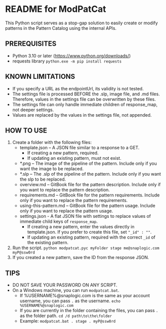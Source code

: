 # README for ModPatCat

This Python script serves as a stop-gap solution to easily create or modify patterns in the Pattern Catalog using the internal APIs.


## PREREQUISITES
* Python 3.10 or later (https://www.python.org/downloads/)
* requests library
  ```python.exe -m pip install requests```


## KNOWN LIMITATIONS
* If you specify a URL as the endpointUrl, its validity is not tested.
* The settings file is processed BEFORE the .slp, image file, and .md files.
  Therefore, values in the settings file can be overwritten by these files.
* The settings file can only handle immediate children of response_map, not deeper settings.
* Values are replaced by the values in the settings file, not appended.


## HOW TO USE
1. Create a folder with the following files:
   * template.json – A JSON file similar to a response to a GET.
     * If creating a new pattern, required.
     * If updating an existing pattern, must not exist.
   * *.png – The image of the pipeline of the pattern. Include only if you want the image to be replaced.
   * *.slp – The .slp of the pipeline of the pattern. Include only if you want the slp to be replaced.
   * overview.md – GitBook file for the pattern description. Include only if you want to replace the pattern description.
   * requirements.md – GitBook file for the pattern requirements. Include only if you want to replace the pattern requirements.
   * using-this-pattern.md – GitBook file for the pattern usage. Include only if you want to replace the pattern usage.
   * settings.json - A flat JSON file with settings to replace values of immediate child keys of `response_map`.
     * If creating a new pattern, enter the values directly in template.json. If you prefer to create this file, set `"_id" : ""`.
     * If updating an existing pattern, required with the correct `_id` of the existing pattern.
2. Run the script.
   ```python modpatcat.pyc myFolder stage me@snaplogic.com myP@ssw0rd```
3. If you created a new pattern, save the ID from the response JSON.


## TIPS
* DO NOT SAVE YOUR PASSWORD ON ANY SCRIPT.
* On a Windows machine, you can run `modpatcat.bat`.
  * If %USERNAME%@snaplogic.com is the same as your account username, you can pass `.` as the username.
    ```echo %USERNAME%@snaplogic.com```
  * If you are currently in the folder containing the files, you can pass `.` as the folder path.
    ```cd /d path\to\the\folder```
  * Example:
    ```modpatcat.bat . stage . myP@ssw0rd```

